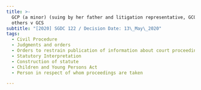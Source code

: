 ```yaml
---
title: >-
  GCP (a minor) (suing by her father and litigation representative, GCQ) and
  others v GCS
subtitle: "[2020] SGDC 122 / Decision Date: 13\_May\_2020"
tags:
  - Civil Procedure
  - Judgments and orders
  - Orders to restrain publication of information about court proceedings
  - Statutory Interpretation
  - Construction of statute
  - Children and Young Persons Act
  - Person in respect of whom proceedings are taken

---
```

